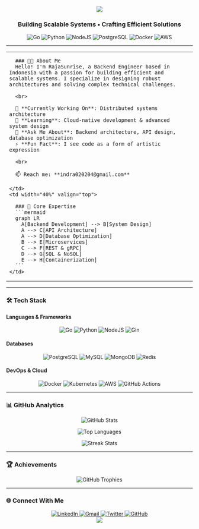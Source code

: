 <div align="center">
  <img src="https://capsule-render.vercel.app/api?type=waving&color=6C63FF&height=200&section=header&text=RajaSunrise&fontSize=80&fontColor=ffffff&animation=fadeIn&fontAlignY=40&desc=Backend%20Engineer&descSize=24&descAlignY=65"/>
</div>

<!-- Tagline dengan efek modern -->
<div align="center">
  <h3>Building Scalable Systems • Crafting Efficient Solutions</h3>
</div>

<!-- Badges teknologi modern -->
<div align="center">
  <img src="https://img.shields.io/badge/Go-00ADD8?style=for-the-badge&logo=go&logoColor=white" alt="Go">
  <img src="https://img.shields.io/badge/Python-3776AB?style=for-the-badge&logo=python&logoColor=white" alt="Python">
  <img src="https://img.shields.io/badge/Node.js-339933?style=for-the-badge&logo=nodedotjs&logoColor=white" alt="NodeJS">
  <img src="https://img.shields.io/badge/PostgreSQL-4169E1?style=for-the-badge&logo=postgresql&logoColor=white" alt="PostgreSQL">
  <img src="https://img.shields.io/badge/Docker-2496ED?style=for-the-badge&logo=docker&logoColor=white" alt="Docker">
  <img src="https://img.shields.io/badge/AWS-232F3E?style=for-the-badge&logo=amazonaws&logoColor=white" alt="AWS">
</div>

---

<table>
  <tr>
    <td width="60%" valign="top">
      
      ### 👨‍💻 About Me
      Hello! I'm RajaSunrise, a Backend Engineer based in Indonesia with a passion for building efficient and scalable systems. I specialize in designing robust architectures and solving complex technical challenges.
      
      <br>
      
      🔭 **Currently Working On**: Distributed systems architecture  
      🌱 **Learning**: Cloud-native development & advanced system design  
      💬 **Ask Me About**: Backend architecture, API design, database optimization  
      ⚡ **Fun Fact**: I see code as a form of artistic expression
      
      <br>
      
      📫 Reach me: **indra020204@gmail.com**
      
    </td>
    <td width="40%" valign="top">
      
      ### 🚀 Core Expertise
      ```mermaid
      graph LR
        A[Backend Development] --> B[System Design]
        A --> C[API Architecture]
        A --> D[Database Optimization]
        B --> E[Microservices]
        C --> F[REST & gRPC]
        D --> G[SQL & NoSQL]
        E --> H[Containerization]
      ```
    </td>
  </tr>
</table>

---

### 🛠️ Tech Stack

#### Languages & Frameworks
<div align="center">
  <img src="https://img.shields.io/badge/Go-00ADD8?style=flat-square&logo=go&logoColor=white" alt="Go">
  <img src="https://img.shields.io/badge/Python-3776AB?style=flat-square&logo=python&logoColor=white" alt="Python">
  <img src="https://img.shields.io/badge/Node.js-339933?style=flat-square&logo=nodedotjs&logoColor=white" alt="NodeJS">
  <img src="https://img.shields.io/badge/Gin-00ADD8?style=flat-square&logo=go&logoColor=white" alt="Gin">
</div>

#### Databases
<div align="center">
  <img src="https://img.shields.io/badge/PostgreSQL-4169E1?style=flat-square&logo=postgresql&logoColor=white" alt="PostgreSQL">
  <img src="https://img.shields.io/badge/MySQL-4479A1?style=flat-square&logo=mysql&logoColor=white" alt="MySQL">
  <img src="https://img.shields.io/badge/MongoDB-47A248?style=flat-square&logo=mongodb&logoColor=white" alt="MongoDB">
  <img src="https://img.shields.io/badge/Redis-DC382D?style=flat-square&logo=redis&logoColor=white" alt="Redis">
</div>

#### DevOps & Cloud
<div align="center">
  <img src="https://img.shields.io/badge/Docker-2496ED?style=flat-square&logo=docker&logoColor=white" alt="Docker">
  <img src="https://img.shields.io/badge/Kubernetes-326CE5?style=flat-square&logo=kubernetes&logoColor=white" alt="Kubernetes">
  <img src="https://img.shields.io/badge/AWS-232F3E?style=flat-square&logo=amazonaws&logoColor=white" alt="AWS">
  <img src="https://img.shields.io/badge/GitHub_Actions-2088FF?style=flat-square&logo=githubactions&logoColor=white" alt="GitHub Actions">
</div>

---

### 📊 GitHub Analytics

<!-- Stats dengan layout modern -->
<div align="center">
  
  ![GitHub Stats](https://github-readme-stats.vercel.app/api?username=RajaSunrise&show_icons=true&theme=radical&hide_border=true&bg_color=0D1117&title_color=6C63FF&icon_color=FF6584)
  
  ![Top Languages](https://github-readme-stats.vercel.app/api/top-langs/?username=RajaSunrise&layout=compact&theme=radical&hide_border=true&bg_color=0D1117&title_color=6C63FF&langs_count=8)
  
  ![Streak Stats](https://github-readme-streak-stats.herokuapp.com/?user=RajaSunrise&theme=radical&hide_border=true&background=0D1117&stroke=6C63FF)
  
</div>

---

### 🏆 Achievements
<div align="center">
  <img src="https://github-profile-trophy.vercel.app/?username=RajaSunrise&theme=radical&no-frame=true&no-bg=true&margin-w=4&column=7&title_color=6C63FF&icon_color=FF6584" alt="GitHub Trophies">
</div>

---

### 🌐 Connect With Me
<div align="center">
  <a href="https://www.linkedin.com/in/indra-aryadi-961a98243">
    <img src="https://img.shields.io/badge/LinkedIn-0A66C2?style=for-the-badge&logo=linkedin&logoColor=white" alt="LinkedIn">
  </a>
  <a href="mailto:indra020204@gmail.com">
    <img src="https://img.shields.io/badge/Gmail-D14836?style=for-the-badge&logo=gmail&logoColor=white" alt="Gmail">
  </a>
  <a href="https://twitter.com/indra_aryadi">
    <img src="https://img.shields.io/badge/Twitter-1DA1F2?style=for-the-badge&logo=twitter&logoColor=white" alt="Twitter">
  </a>
  <a href="https://github.com/RajaSunrise">
    <img src="https://img.shields.io/badge/GitHub-181717?style=for-the-badge&logo=github&logoColor=white" alt="GitHub">
  </a>
</div>

<!-- Footer dengan animasi -->
<div align="center">
  <img src="https://capsule-render.vercel.app/api?type=waving&color=6C63FF&height=120&section=footer&reversal=true"/>
</div>